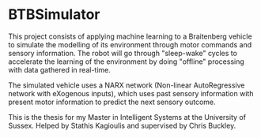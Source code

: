 # BTBSimulator

This project consists of applying machine learning to a Braitenberg vehicle to simulate the modelling of its environment through motor commands and sensory information.
The robot will go through "sleep-wake" cycles to accelerate the learning of the environment by doing "offline" processing with data gathered in real-time.

The simulated vehicle uses a NARX network (Non-linear AutoRegressive network with eXogenous inputs), which uses past sensory information with present motor information to predict the next sensory outcome.

This is the thesis for my Master in Intelligent Systems at the University of Sussex. Helped by Stathis Kagioulis and supervised by Chris Buckley.

